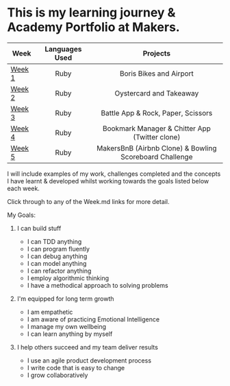 # This is my learning journey & Academy Portfolio at Makers.


| Week        | Languages Used           | Projects  |
| ------------- |:-------------:| :----:|
| [Week 1](https://github.com/giorgigutsaevi/Makers-Learning-Portfolio/blob/main/Week1.md)    | Ruby | Boris Bikes and Airport |
| [Week 2](https://github.com/giorgigutsaevi/Makers-Learning-Portfolio/blob/main/Week2.md)   | Ruby      | Oystercard and Takeaway |
| [Week 3](https://github.com/giorgigutsaevi/Makers-Learning-Portfolio/blob/main/Week3.md)   | Ruby      | Battle App & Rock, Paper, Scissors |
| [Week 4](https://github.com/giorgigutsaevi/Makers-Learning-Portfolio/blob/main/Week4.md)   | Ruby      | Bookmark Manager & Chitter App (Twitter clone)|
| [Week 5](https://github.com/giorgigutsaevi/Makers-Learning-Portfolio/blob/main/Week5.md)   | Ruby      | MakersBnB (Airbnb Clone) & Bowling Scoreboard Challenge |

I will include examples of my work, challenges completed and the concepts I have learnt & developed whilst working towards the goals listed below each week.

Click through to any of the Week.md links for more detail.

My Goals:

1.  I can build stuff
    
    -   I can TDD anything
    -   I can program fluently
    -   I can debug anything
    -   I can model anything
    -   I can refactor anything
    -   I employ algorithmic thinking
    -   I have a methodical approach to solving problems
2.  I'm equipped for long term growth
    
    -   I am empathetic
    -   I am aware of practicing Emotional Intelligence
    -   I manage my own wellbeing
    -   I can learn anything by myself
3.  I help others succeed and my team deliver results
    
    -   I use an agile product development process
    -   I write code that is easy to change
    -   I grow collaboratively
